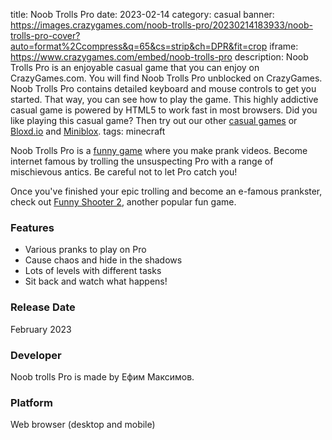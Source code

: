 title: Noob Trolls Pro
date: 2023-02-14
category: casual
banner: https://images.crazygames.com/noob-trolls-pro/20230214183933/noob-trolls-pro-cover?auto=format%2Ccompress&q=65&cs=strip&ch=DPR&fit=crop
iframe: https://www.crazygames.com/embed/noob-trolls-pro
description: Noob Trolls Pro is an enjoyable casual game that you can enjoy on CrazyGames.com. You will find Noob Trolls Pro unblocked on CrazyGames. Noob Trolls Pro contains detailed keyboard and mouse controls to get you started. That way, you can see how to play the game. This highly addictive casual game is powered by HTML5 to work fast in most browsers. Did you like playing this casual game? Then try out our other <a href='https://www.crazygames.com/c/casual' target='_blank'>casual games</a> or <a href='https://www.crazygames.com/game/bloxdhop-io' target='_blank'>Bloxd.io</a> and <a href='https://www.crazygames.com/game/miniblox' target='_blank'>Miniblox</a>.
tags: minecraft

<p>Noob Trolls Pro is a <a target="_blank" href="https://www.crazygames.com/t/humor">funny game</a> where you make prank videos. Become internet famous by trolling the unsuspecting Pro with a range of mischievous antics. Be careful not to let Pro catch you!


<p>Once you&#39;ve finished your epic trolling and become an e-famous prankster, check out <a target="_blank" href="https://www.crazygames.com/game/funny-shooter-2">Funny Shooter 2</a>, another popular fun game.</p>
<h3>Features</h3>
<ul>
    <li>Various pranks to play on Pro</li>
    <li>Cause chaos and hide in the shadows</li>
    <li>Lots of levels with different tasks</li>
    <li>Sit back and watch what happens!</li>
</ul>
<h3>Release Date</h3>
<p>February 2023</p>
<h3>Developer</h3>
<p>Noob trolls Pro is made by Ефим Максимов.</p>
<h3>Platform</h3>
<p>Web browser (desktop and mobile)</p>
        